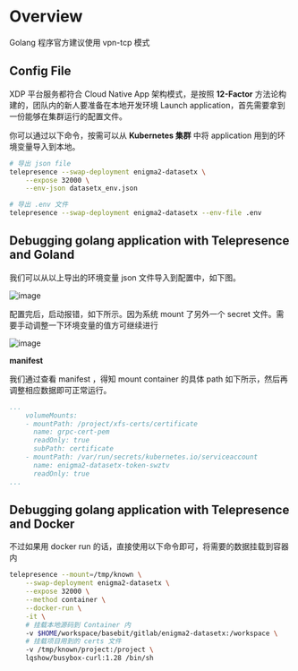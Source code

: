 # Overview

Golang 程序官方建议使用 vpn-tcp 模式

## Config File

XDP 平台服务都符合 Cloud Native App 架构模式，是按照 **12-Factor** 方法论构建的，团队内的新人要准备在本地开发环境 Launch application，首先需要拿到一份能够在集群运行的配置文件。


你可以通过以下命令，按需可以从 **Kubernetes 集群** 中将 application 用到的环境变量导入到本地。

```bash
# 导出 json file
telepresence --swap-deployment enigma2-datasetx \
	--expose 32000 \
	--env-json datasetx_env.json
```

```bash
# 导出 .env 文件
telepresence --swap-deployment enigma2-datasetx --env-file .env
```

## Debugging golang application with Telepresence and Goland

我们可以从以上导出的环境变量 json 文件导入到配置中，如下图。

![image](https://user-images.githubusercontent.com/8086910/104332115-cc545b80-552a-11eb-8fcf-a7faa758e353.png)


配置完后，启动报错，如下所示。因为系统 mount 了另外一个 secret 文件。需要手动调整一下环境变量的值方可继续进行

![image](https://user-images.githubusercontent.com/8086910/104334005-ce1f1e80-552c-11eb-9e74-4ad5da9820ca.png)

**manifest**

我们通过查看 manifest ，得知 mount container 的具体 path 如下所示，然后再调整相应数据即可正常运行。

```yaml
...
    volumeMounts:
    - mountPath: /project/xfs-certs/certificate
      name: grpc-cert-pem
      readOnly: true
      subPath: certificate
    - mountPath: /var/run/secrets/kubernetes.io/serviceaccount
      name: enigma2-datasetx-token-swztv
      readOnly: true
...
```


## Debugging golang application with Telepresence and Docker

不过如果用 docker run 的话，直接使用以下命令即可，将需要的数据挂载到容器内

```bash
telepresence --mount=/tmp/known \
	--swap-deployment enigma2-datasetx \
	--expose 32000 \
	--method container \
	--docker-run \
	-it \
	# 挂载本地源码到 Container 内 	
	-v $HOME/workspace/basebit/gitlab/enigma2-datasetx:/workspace \
	# 挂载项目用到的 certs 文件
	-v /tmp/known/project:/project \
	lqshow/busybox-curl:1.28 /bin/sh
```